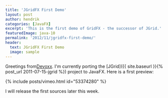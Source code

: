 ```yaml
---
title: 'JGridFX First Demo'
layout: post
author: hendrik
categories: [JavaFX]
excerpt: 'This is the first demo of GridFX - the successor of JGrid.'
featuredImage: java-10
permalink: '2012/11/jgridfx-first-demo/'
header:
  text: JGridFX First Demo
  image: sample
---
```

Greetings from[Devoxx](http://www.devoxx.com). I'm currently porting the [JGrid]({{ site.baseurl }}{% post_url 2011-07-15-jgrid %}) project to JavaFX. Here is a first preview:

{% include posts/vimeo.html id="53374280" %}

I will release the first sources later this week.
